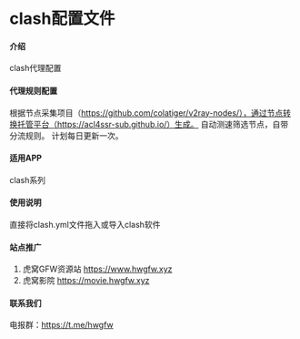 ﻿# clash配置文件

#### 介绍
clash代理配置

#### 代理规则配置
根据节点采集项目（https://github.com/colatiger/v2ray-nodes/），通过节点转换托管平台（https://acl4ssr-sub.github.io/）生成。
自动测速筛选节点，自带分流规则。
计划每日更新一次。


#### 适用APP

clash系列

#### 使用说明

直接将clash.yml文件拖入或导入clash软件

#### 站点推广
1. 虎窝GFW资源站 https://www.hwgfw.xyz
2. 虎窝影院 https://movie.hwgfw.xyz

#### 联系我们
电报群：https://t.me/hwgfw
